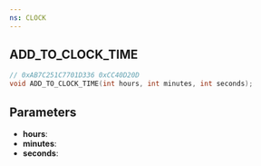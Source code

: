 ```yaml
---
ns: CLOCK
---
```

## ADD_TO_CLOCK_TIME

```c
// 0xAB7C251C7701D336 0xCC40D20D
void ADD_TO_CLOCK_TIME(int hours, int minutes, int seconds);
```

## Parameters
* **hours**:
* **minutes**:
* **seconds**:
